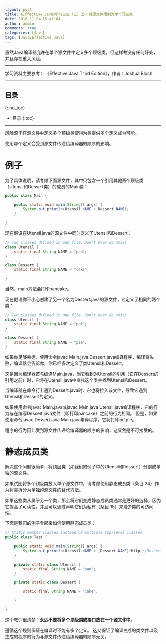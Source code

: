 ```yaml
---
layout: post
title: 《Effective Java》学习日志（三）25：将源文件限制为单个顶级类
date: 2018-11-04 15:41:04
author: admin
comments: true
categories: [Java]
tags: [Java,Effective Java]
---
```


虽然Java编译器允许在单个源文件中定义多个顶级类，但这样做没有任何好处，并且存在重大风险。 

<!-- more -->

---

学习资料主要参考： 《Effective Java Third Edition》，作者：Joshua Bloch

---

## 目录
{:.no_toc}

* 目录
{:toc}

---

风险源于在源文件中定义多个顶级类使得为类提供多个定义成为可能。 

使用哪个定义会受到源文件传递给编译器的顺序的影响。

# 例子 

为了具体说明，请考虑下面源文件，其中只包含一个引用其他两个顶级类（Utensil和Dessert类）的成员的Main类：

```java
public class Main {

    public static void main(String[] args) {
        System.out.println(Utensil.NAME + Dessert.NAME);
    }

}
```

现在假设在Utensil.java的源文件中同时定义了Utensil和Dessert：

```java
// Two classes defined in one file. Don't ever do this!
class Utensil {
    static final String NAME = "pan";
}

class Dessert {
    static final String NAME = "cake";

}
```

当然，main方法会打印pancake。

现在假设你不小心创建了另一个名为Dessert.java的源文件，它定义了相同的两个类：

```java
// Two classes defined in one file. Don't ever do this!
class Utensil {
    static final String NAME = "pot";
}

class Dessert {
    static final String NAME = "pie";
}
```

如果你足够幸运，使用命令javac Main.java Dessert.java编译程序，编译将失败，编译器会告诉你，你已经多次定义了类Utensil和Dessert。 

这是因为编译器首先编译Main.java，当它看到对Utensil的引用（它在Dessert的引用之前）时，它将在Utensil.java中查找这个类并找到Utensil和Dessert。 

当编译器在命令行上遇到Dessert.java时，它也将拉入该文件，导致它遇到Utensil和Dessert的定义。

如果使用命令javac Main.java或javac Main.java Utensil.java编译程序，它的行为与在编写Dessert.java文件（即打印pancake）之前的行为相同。 
但是，如果使用命令javac Dessert.java Main.java编译程序，它将打印potpie。 

程序的行为因此受到源文件传递给编译器的顺序的影响，这显然是不可接受的。

# 静态成员类

解决这个问题很简单，将顶层类（如我们的例子中的Utensil和Dessert）分割成单独的源文件。 

如果试图将多个顶级类放入单个源文件中，请考虑使用静态成员类（条目 24）作为将类拆分为单独的源文件的替代方法。 

如果这些类从属于另一个类，那么将它们变成静态成员类通常是更好的选择，因为它提高了可读性，并且可以通过声明它们为私有（条目 15）来减少类的可访问性。

下面是我们的例子看起来如何使用静态成员类：

```java
// Static member classes instead of multiple top-level classes
public class Test {

    public static void main(String[] args) {
        System.out.println(Utensil.NAME + [Dessert.NAME](http://Dessert.NAME));
    }

    private static class Utensil {
        static final String NAME = "pan";
    }

    private static class Dessert {

        static final String NAME = "cake";

    }

}
```

这个教训很清楚：**永远不要将多个顶级类或接口放在一个源文件中**。 

遵循这个规则保证在编译时不能有多个定义。 这又保证了编译生成的类文件以及生成的程序的行为与源文件传递给编译器的顺序无关。










